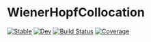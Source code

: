 # WienerHopfCollocation

[![Stable](https://img.shields.io/badge/docs-stable-blue.svg)](https://mjp98.github.io/WienerHopfCollocation.jl/stable)
[![Dev](https://img.shields.io/badge/docs-dev-blue.svg)](https://mjp98.github.io/WienerHopfCollocation.jl/dev)
[![Build Status](https://github.com/mjp98/WienerHopfCollocation.jl/actions/workflows/CI.yml/badge.svg?branch=main)](https://github.com/mjp98/WienerHopfCollocation.jl/actions/workflows/CI.yml?query=branch%3Amain)
[![Coverage](https://codecov.io/gh/mjp98/WienerHopfCollocation.jl/branch/main/graph/badge.svg)](https://codecov.io/gh/mjp98/WienerHopfCollocation.jl)

